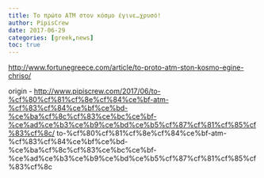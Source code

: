 ```yaml
---
title: To πρώτο ATM στον κόσμο έγινε…χρυσό!
author: PipisCrew
date: 2017-06-29
categories: [greek,news]
toc: true
---
```


http://www.fortunegreece.com/article/to-proto-atm-ston-kosmo-egine-chriso/

origin - http://www.pipiscrew.com/2017/06/to-%cf%80%cf%81%cf%8e%cf%84%ce%bf-atm-%cf%83%cf%84%ce%bf%ce%bd-%ce%ba%cf%8c%cf%83%ce%bc%ce%bf-%ce%ad%ce%b3%ce%b9%ce%bd%ce%b5%cf%87%cf%81%cf%85%cf%83%cf%8c/ to-%cf%80%cf%81%cf%8e%cf%84%ce%bf-atm-%cf%83%cf%84%ce%bf%ce%bd-%ce%ba%cf%8c%cf%83%ce%bc%ce%bf-%ce%ad%ce%b3%ce%b9%ce%bd%ce%b5%cf%87%cf%81%cf%85%cf%83%cf%8c